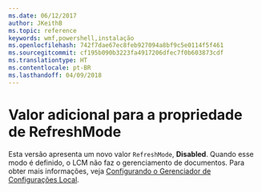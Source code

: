 ```yaml
---
ms.date: 06/12/2017
author: JKeithB
ms.topic: reference
keywords: wmf,powershell,instalação
ms.openlocfilehash: 742f7dae67ec8feb927094a8bf9c5e0114f5f461
ms.sourcegitcommit: cf195b090b3223fa4917206dfec7f0b603873cdf
ms.translationtype: HT
ms.contentlocale: pt-BR
ms.lasthandoff: 04/09/2018
---
```

# <a name="additional-value-for-refreshmode-property"></a>Valor adicional para a propriedade de RefreshMode

Esta versão apresenta um novo valor `RefreshMode`, **Disabled**. Quando esse modo é definido, o LCM não faz o gerenciamento de documentos. Para obter mais informações, veja [Configurando o Gerenciador de Configurações Local](https://msdn.microsoft.com/powershell/dsc/metaconfig).